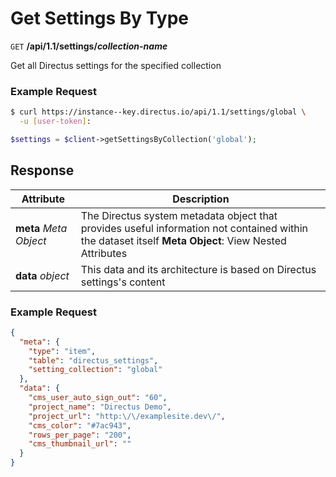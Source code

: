 # Get Settings By Type

<span class="request">`GET` **/api/1.1/settings/_collection-name_**</span>

<span class="description">Get all Directus settings for the specified collection</span>

### Example Request

```bash
$ curl https://instance--key.directus.io/api/1.1/settings/global \
  -u [user-token]:
```

```php
$settings = $client->getSettingsByCollection('global');
```

## Response

<span class="attributes">Attribute</span> | Description
-------|------------
**meta** _Meta Object_ | The Directus system metadata object that provides useful information not contained within the dataset itself <a class="object">**Meta Object**: View Nested Attributes</a>
<span class="custom">**data**</span> _object_ | <span class="custom">This data and its architecture is based on Directus settings's content</span>

### Example Request

```json
{
  "meta": {
    "type": "item",
    "table": "directus_settings",
    "setting_collection": "global"
  },
  "data": {
    "cms_user_auto_sign_out": "60",
    "project_name": "Directus Demo",
    "project_url": "http:\/\/examplesite.dev\/",
    "cms_color": "#7ac943",
    "rows_per_page": "200",
    "cms_thumbnail_url": ""
  }
}
```
